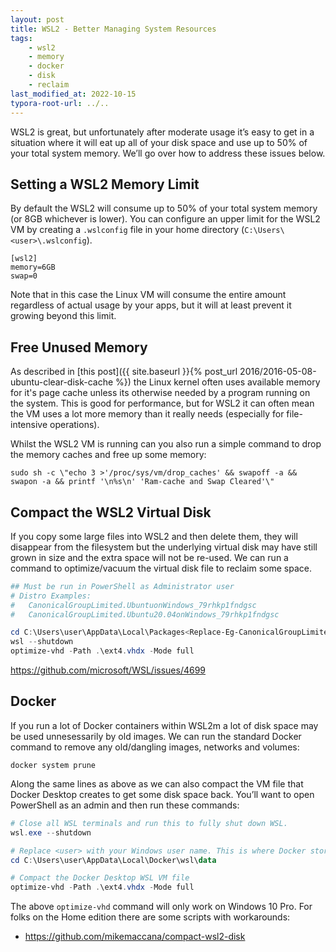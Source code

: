 ```yaml
---
layout: post
title: WSL2 - Better Managing System Resources
tags:
    - wsl2
    - memory
    - docker
    - disk
    - reclaim
last_modified_at: 2022-10-15
typora-root-url: ../..
---
```


WSL2 is great, but unfortunately after moderate usage it’s easy to get in a situation where it will eat up all of your disk space and use up to 50% of your total system memory. We’ll go over how to address these issues below.

## Setting a WSL2 Memory Limit

By default the WSL2 will consume up to 50% of your total system memory (or 8GB whichever is lower). You can configure an upper limit for the WSL2 VM by creating a `.wslconfig` file in your home directory (`C:\Users\<user>\.wslconfig`).

```plain
[wsl2]
memory=6GB
swap=0
```

Note that in this case the Linux VM will consume the entire amount regardless of actual usage by your apps, but it will at least prevent it growing beyond this limit.

## Free Unused Memory

As described in [this post]({{ site.baseurl }}{% post_url 2016/2016-05-08-ubuntu-clear-disk-cache %}) the Linux kernel often uses available memory for it's page cache unless its otherwise needed by a program running on the system. This is good for performance, but for WSL2 it can often mean the VM uses a lot more memory than it really needs (especially for file-intensive operations).

Whilst the WSL2 VM is running can you also run a simple command to drop the memory caches and free up some memory:

`sudo sh -c \"echo 3 >'/proc/sys/vm/drop_caches' && swapoff -a && swapon -a && printf '\n%s\n' 'Ram-cache and Swap Cleared'\"`

## Compact the WSL2 Virtual Disk

If you copy some large files into WSL2 and then delete them, they will disappear from the filesystem but the underlying virtual disk may have still grown in size and the extra space will not be re-used. We can run a command to optimize/vacuum the virtual disk file to reclaim some space.

```powershell
## Must be run in PowerShell as Administrator user
# Distro Examples:
#   CanonicalGroupLimited.UbuntuonWindows_79rhkp1fndgsc
#   CanonicalGroupLimited.Ubuntu20.04onWindows_79rhkp1fndgsc

cd C:\Users\user\AppData\Local\Packages<Replace-Eg-CanonicalGroupLimited\LocalState
wsl --shutdown
optimize-vhd -Path .\ext4.vhdx -Mode full
```

<https://github.com/microsoft/WSL/issues/4699>

## Docker

If you run a lot of Docker containers within WSL2m a lot of disk space may be used unnesessarily by old images. We can run the standard Docker command to remove any old/dangling images, networks and volumes:

`docker system prune`

Along the same lines as above as we can also compact the VM file that Docker Desktop creates to get some disk space back. You’ll want to open PowerShell as an admin and then run these commands:

```powershell
# Close all WSL terminals and run this to fully shut down WSL.
wsl.exe --shutdown

# Replace <user> with your Windows user name. This is where Docker stores its VM file.
cd C:\Users\user\AppData\Local\Docker\wsl\data

# Compact the Docker Desktop WSL VM file
optimize-vhd -Path .\ext4.vhdx -Mode full
```

The above `optimize-vhd` command will only work on Windows 10 Pro. For folks on the Home edition there are some scripts with workarounds:

-   <https://github.com/mikemaccana/compact-wsl2-disk>
